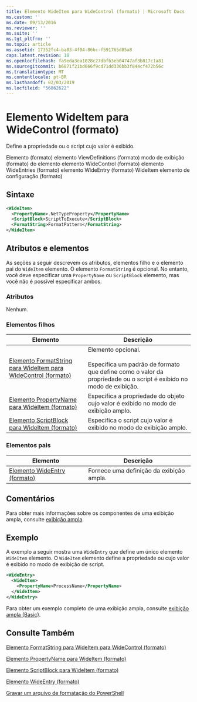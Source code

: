 ```yaml
---
title: Elemento WideItem para WideControl (formato) | Microsoft Docs
ms.custom: ''
ms.date: 09/13/2016
ms.reviewer: ''
ms.suite: ''
ms.tgt_pltfrm: ''
ms.topic: article
ms.assetid: 17352fc4-ba83-4f04-86bc-f591765d85a8
caps.latest.revision: 18
ms.openlocfilehash: fa9eda3ea1028c27dbfb3eb04747af3b817c1a81
ms.sourcegitcommit: b6871f21bd666f9cd71dd336bb3f844cf472b56c
ms.translationtype: MT
ms.contentlocale: pt-BR
ms.lasthandoff: 02/03/2019
ms.locfileid: "56862622"
---
```

# <a name="wideitem-element-for-widecontrol-format"></a>Elemento WideItem para WideControl (formato)

Define a propriedade ou o script cujo valor é exibido.

Elemento (formato) elemento ViewDefinitions (formato) modo de exibição (formato) do elemento elemento WideControl (formato) elemento WideEntries (formato) elemento WideEntry (formato) WideItem elemento de configuração (formato)

## <a name="syntax"></a>Sintaxe

```xml
<WideItem>
  <PropertyName>.NetTypeProperty</PropertyName>
  <ScriptBlock>ScriptToExecute</ScriptBlock>
  <FormatString>FormatPattern</FormatString>
</WideItem>
```

## <a name="attributes-and-elements"></a>Atributos e elementos

As seções a seguir descrevem os atributos, elementos filho e o elemento pai do `WideItem` elemento. O elemento `FormatString` é opcional. No entanto, você deve especificar uma `PropertyName` ou `ScriptBlock` elemento, mas você não é possível especificar ambos.

### <a name="attributes"></a>Atributos

Nenhum.

### <a name="child-elements"></a>Elementos filhos

|Elemento|Descrição|
|-------------|-----------------|
|[Elemento FormatString para WideItem para WideControl (formato)](./formatstring-element-for-wideitem-for-widecontrol-format.md)|Elemento opcional.<br /><br /> Especifica um padrão de formato que define como o valor da propriedade ou o script é exibido no modo de exibição.|
|[Elemento PropertyName para WideItem (formato)](./propertyname-element-for-wideitem-for-widecontrol-format.md)|Especifica a propriedade do objeto cujo valor é exibido no modo de exibição amplo.|
|[Elemento ScriptBlock para WideItem (formato)](./scriptblock-element-for-wideitem-for-widecontrol-format.md)|Especifica o script cujo valor é exibido no modo de exibição amplo.|

### <a name="parent-elements"></a>Elementos pais

|Elemento|Descrição|
|-------------|-----------------|
|[Elemento WideEntry (formato)](./wideentry-element-for-widecontrol-format.md)|Fornece uma definição da exibição ampla.|

## <a name="remarks"></a>Comentários

Para obter mais informações sobre os componentes de uma exibição ampla, consulte [exibição ampla](./creating-a-wide-view.md).

## <a name="example"></a>Exemplo

A exemplo a seguir mostra uma `WideEntry` que define um único elemento `WideItem` elemento. O `WideItem` elemento define a propriedade ou cujo valor é exibido no modo de exibição de script.

```xml
<WideEntry>
  <WideItem>
    <PropertyName>ProcessName</PropertyName>
  </WideItem>
</WideEntry>
```

Para obter um exemplo completo de uma exibição ampla, consulte [exibição ampla (Basic)](./wide-view-basic.md).

## <a name="see-also"></a>Consulte Também

[Elemento FormatString para WideItem para WideControl (formato)](./formatstring-element-for-wideitem-for-widecontrol-format.md)

[Elemento PropertyName para WideItem (formato)](./propertyname-element-for-wideitem-for-widecontrol-format.md)

[Elemento ScriptBlock para WideItem (formato)](./scriptblock-element-for-wideitem-for-widecontrol-format.md)

[Elemento WideEntry (formato)](./wideentry-element-for-widecontrol-format.md)

[Gravar um arquivo de formatação do PowerShell](./writing-a-powershell-formatting-file.md)
